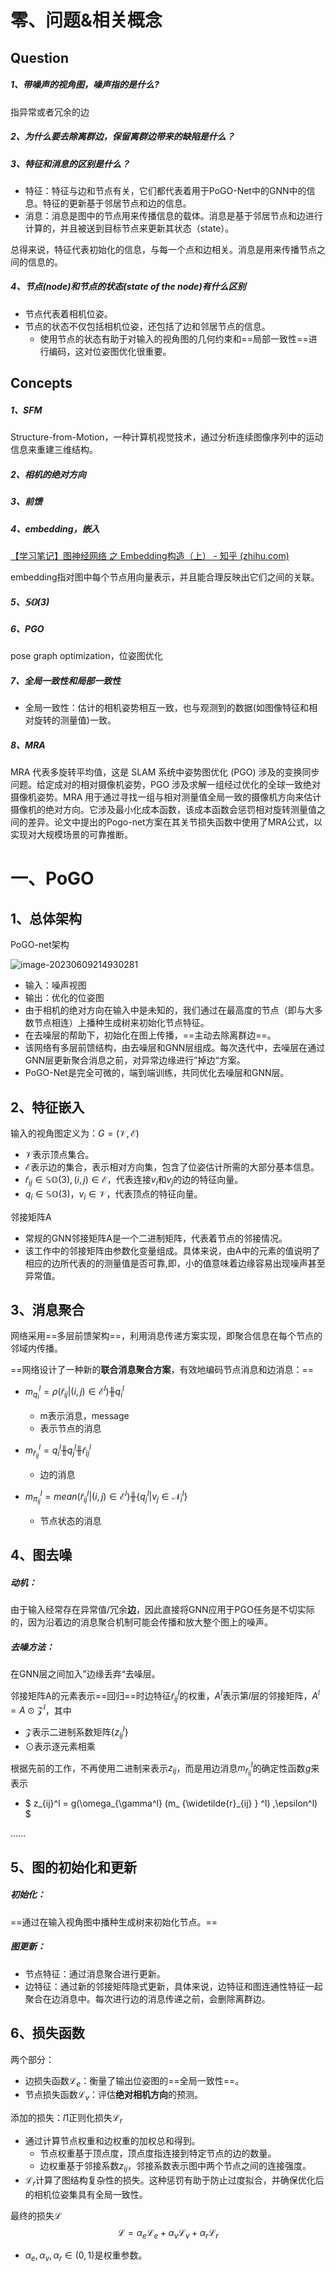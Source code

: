 # 零、问题&相关概念

## Question

##### 1、带噪声的视角图，噪声指的是什么?

指异常或者冗余的边

##### 2、为什么要去除离群边，保留离群边带来的缺陷是什么？

##### 3、特征和消息的区别是什么？

- 特征：特征与边和节点有关，它们都代表着用于PoGO-Net中的GNN中的信息。特征的更新基于邻居节点和边的信息。
- 消息：消息是图中的节点用来传播信息的载体。消息是基于邻居节点和边进行计算的，并且被送到目标节点来更新其状态（state）。

总得来说，特征代表初始化的信息，与每一个点和边相关。消息是用来传播节点之间的信息的。

##### 4、节点(node)和节点的状态(state of the node)有什么区别

- 节点代表着相机位姿。
- 节点的状态不仅包括相机位姿，还包括了边和邻居节点的信息。
  - 使用节点的状态有助于对输入的视角图的几何约束和==局部一致性==进行编码，这对位姿图优化很重要。

## Concepts

##### 1、SFM

 Structure-from-Motion，一种计算机视觉技术，通过分析连续图像序列中的运动信息来重建三维结构。

##### 2、相机的绝对方向

##### 3、前馈

##### 4、embedding，嵌入

[【学习笔记】图神经网络 之 Embedding构造（上） - 知乎 (zhihu.com)](https://zhuanlan.zhihu.com/p/445850704)

embedding指对图中每个节点用向量表示，并且能合理反映出它们之间的关联。

##### 5、$\mathbb{SO}(3)$

##### 6、PGO

pose graph optimization，位姿图优化

##### 7、全局一致性和局部一致性

- 全局一致性：估计的相机姿势相互一致，也与观测到的数据(如图像特征和相对旋转的测量值)一致。

##### 8、MRA

MRA 代表多旋转平均值，这是 SLAM 系统中姿势图优化 (PGO) 涉及的变换同步问题。给定成对的相对摄像机姿势，PGO 涉及求解一组经过优化的全球一致绝对摄像机姿势。MRA 用于通过寻找一组与相对测量值全局一致的摄像机方向来估计摄像机的绝对方向。它涉及最小化成本函数，该成本函数会惩罚相对旋转测量值之间的差异。论文中提出的Pogo-net方案在其关节损失函数中使用了MRA公式，以实现对大规模场景的可靠推断。

# 一、PoGO

## 1、总体架构

PoGO-net架构

![image-20230609214930281](https://raw.githubusercontent.com/letMeEmoForAWhile/typoraImage/main/img/image-20230609214930281.png)

- 输入：噪声视图
- 输出：优化的位姿图
- 由于相机的绝对方向在输入中是未知的，我们通过在最高度的节点（即与大多数节点相连）上播种生成树来初始化节点特征。
- 在去噪层的帮助下，初始化在图上传播，==主动去除离群边==。
- 该网络有多层前馈结构，由去噪层和GNN层组成。每次迭代中，去噪层在通过GNN层更新聚合消息之前，对异常边缘进行”掉边“方案。
- PoGO-Net是完全可微的，端到端训练，共同优化去噪层和GNN层。

## 2、特征嵌入

输入的视角图定义为：$G=(\mathcal{V},\mathcal{E})$

- $\mathcal{V}$表示顶点集合。
- $\mathcal{E}$表示边的集合，表示相对方向集，包含了位姿估计所需的大部分基本信息。
- $\widetilde{r}_{ij} ∈ \mathbb{SO}(3), (i,j)∈\mathcal{E}$，代表连接$v_i$和$v_j$的边的特征向量。
- $q_i∈\mathbb{SO}(3)， v_i∈\mathcal{V}$，代表顶点的特征向量。

邻接矩阵A

- 常规的GNN邻接矩阵A是一个二进制矩阵，代表着节点的邻接情况。
- 该工作中的邻接矩阵由参数化变量组成。具体来说，由A中的元素的值说明了相应的边所代表的的测量值是否可靠,即，小的值意味着边缘容易出现噪声甚至异常值。

## 3、消息聚合

网络采用==多层前馈架构==，利用消息传递方案实现，即聚合信息在每个节点的邻域内传播。

==网络设计了一种新的**联合消息聚合方案**，有效地编码节点消息和边消息：==

- $m_{q_i}^l=\rho(\widetilde{r}_{ij}|(i,j)∈\mathcal{E}^l)╫q_i^l$
  - m表示消息，message
  - 表示节点的消息
- $m_{\widetilde{r}_{ij}}^l = q_i^l ╫ q_j^l ╫ \widetilde{r}_{ij}^l$
  - 边的消息

- $m_{\pi_{ij}}^l = mean(\widetilde{r}_{ij}^l|(i,j)∈\mathcal{E}^l) ╫ \{q_j^l|v_j∈\mathcal{N}_i^l\}$
  - 节点状态的消息


## 4、图去噪

##### 动机：

由于输入经常存在异常值/冗余**边**，因此直接将GNN应用于PGO任务是不切实际的，因为沿着边的消息聚合机制可能会传播和放大整个图上的噪声。

##### 去噪方法：

在GNN层之间加入”边缘丢弃“去噪层。

邻接矩阵A的元素表示==回归==时边特征$\widetilde{r}_{ij}^l$的权重，$A^l$表示第$l$层的邻接矩阵，$A^l=A \odot \mathcal{Z}^l$，其中

- $\mathcal{Z}$表示二进制系数矩阵$\{z_{ij}^l\}$
- $\odot$表示逐元素相乘

根据先前的工作，不再使用二进制来表示$z_{ij}$，而是用边消息$m_{\widetilde{r}_{ij}}^l$的确定性函数$g$来表示

- $ z_{ij}^l = g(\omega_{\gamma^l} (m_ {\widetilde{r}_{ij} } ^l) ,\epsilon^l) $

......

## 5、图的初始化和更新

##### 初始化：

==通过在输入视角图中播种生成树来初始化节点。==

##### 图更新：

- 节点特征：通过消息聚合进行更新。
- 边特征：通过新的邻接矩阵隐式更新，具体来说，边特征和图连通性特征一起聚合在边消息中。每次进行边的消息传递之前，会删除离群边。

## 6、损失函数

两个部分：

- 边损失函数$\mathcal{L}_e$：衡量了输出位姿图的==全局一致性==。
- 节点损失函数$\mathcal{L}_v$：评估**绝对相机方向**的预测。

添加的损失：$l1$正则化损失$\mathcal{L}_r$

- 通过计算节点权重和边权重的加权总和得到。
  - 节点权重基于顶点度，顶点度指连接到特定节点的边的数量。
  - 边权重基于邻接系数$z_{ij}$，邻接系数表示图中两个节点之间的连接强度。
- $\mathcal{L}_r$计算了图结构复杂性的损失。这种惩罚有助于防止过度拟合，并确保优化后的相机位姿集具有全局一致性。

最终的损失$\mathcal{L}$
$$
\mathcal{L}=\alpha_e \mathcal{L}_e + \alpha_v\mathcal{L}_v + \alpha_r \mathcal{L}_r
$$

-  $\alpha_e, \alpha_v, \alpha_r ∈(0,1)$是权重参数。
